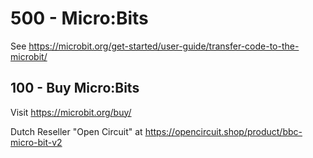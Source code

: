 # 500 - Micro:Bits

See https://microbit.org/get-started/user-guide/transfer-code-to-the-microbit/

## 100 - Buy Micro:Bits

Visit https://microbit.org/buy/

Dutch Reseller "Open Circuit" at https://opencircuit.shop/product/bbc-micro-bit-v2

